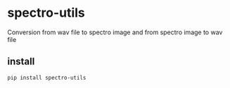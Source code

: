 # spectro-utils
Conversion from wav file to spectro image and from spectro image to wav file

## install
```
pip install spectro-utils
```